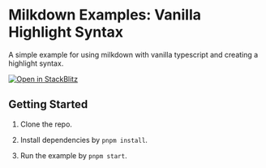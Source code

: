 # Milkdown Examples: Vanilla Highlight Syntax

A simple example for using milkdown with vanilla typescript and creating a highlight syntax.

[![Open in StackBlitz](https://developer.stackblitz.com/img/open_in_stackblitz.svg)](https://stackblitz.com/github/Milkdown/examples/tree/main/vanilla-highlight-syntax)

## Getting Started

1. Clone the repo.

2. Install dependencies by `pnpm install`.

3. Run the example by `pnpm start`.
